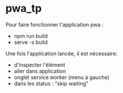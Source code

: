 # pwa_tp

Pour faire fonctionner l'application pwa :
 - npm run build
 - serve -s build 

Une fois l'application lancée, il est nécessaire: 
 - d'inspecter l'élément
 - aller dans application
 - onglet service worker (menu à gauche)
 - dans les status : "skip waiting"
